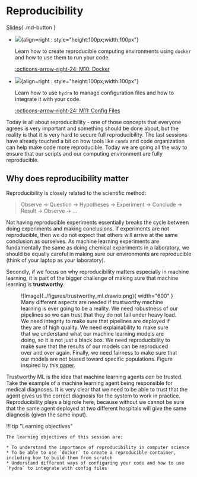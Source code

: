 # Reproducibility

[Slides](../slides/ReproducibilityAndSoftware.pdf){ .md-button }

<div class="grid cards" markdown>

- ![](../figures/icons/docker.png){align=right : style="height:100px;width:100px"}

    Learn how to create reproducible computing environments using `docker` and how to use them to run your code.

    [:octicons-arrow-right-24: M10: Docker](docker.md)

- ![](../figures/icons/hydra.png){align=right : style="height:100px;width:100px"}

    Learn how to use `hydra` to manage configuration files and how to integrate it with your code.

    [:octicons-arrow-right-24: M11: Config Files](config_files.md)

</div>

Today is all about reproducibility - one of those concepts that everyone agrees is very important and something should
be done about, but the reality is that it is very hard to secure full reproducibility. The last sessions have already
touched a bit on how tools like `conda` and code organization can help make code more reproducible. Today we are going
all the way to ensure that our scripts and our computing environment are fully reproducible.

## Why does reproducibility matter
Reproducibility is closely related to the scientific method:

> Observe -> Question -> Hypotheses -> Experiment -> Conclude -> Result -> Observe -> ...

Not having reproducible experiments essentially breaks the cycle between doing experiments and making conclusions.
If experiments are not reproducible, then we do not expect that others will arrive at the same conclusion as ourselves.
As machine learning experiments are fundamentally the same as doing chemical experiments in a laboratory, we should be
equally careful in making sure our environments are reproducible (think of your laptop as your laboratory).

Secondly, if we focus on why reproducibility matters especially in machine learning, it is part of the bigger challenge
of making sure that machine learning is **trustworthy**.

<figure markdown>
![Image](../figures/trustworthy_ml.drawio.png){ width="600" }
<figcaption>
Many different aspects are needed if trustworthy machine learning is ever going to be a reality. We need robustness of
our pipelines so we can trust that they do not fail under heavy load. We need integrity to make sure that pipelines are
deployed if they are of high quality. We need explainability to make sure that we understand what our machine learning
models are doing, so it is not just a black box. We need reproducibility to make sure that the results of our models can
be reproduced over and over again. Finally, we need fairness to make sure that our models are not biased toward specific
populations. Figure inspired by this<a href="https://arxiv.org/abs/2209.06529"> paper</a>.
</figcaption>
</figure>

Trustworthy ML is the idea that machine learning agents *can* be trusted. Take the example of a machine
learning agent being responsible for medical diagnoses. It is very clear that we need to be able to trust that the
agent gives us the correct diagnosis for the system to work in practice. Reproducibility plays a big role here,
because without we cannot be sure that the same agent deployed at two different hospitals will give the same
diagnosis (given the same input).

!!! tip "Learning objectives"

    The learning objectives of this session are:

    * To understand the importance of reproducibility in computer science
    * To be able to use `docker` to create a reproducible container, including how to build them from scratch
    * Understand different ways of configuring your code and how to use `hydra` to integrate with config files
